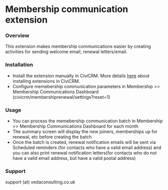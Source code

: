 # Membership communication extension #

### Overview ###

This extension makes membership communications easier by creating activities for sending welcome email, renewal letters/email.


### Installation ###

* Install the extension manually in CiviCRM. More details [here](http://wiki.civicrm.org/confluence/display/CRMDOC/Extensions#Extensions-Installinganewextension) about installing extensions in CiviCRM.
* Configure memebership communication parameters in Membership >> Membership Communications Dashboard (civicrm/membershiprenewal/settings?reset=1)

### Usage ###

* You can process the memebership communication batch in Membership >> Membership Communications Dashboard for each month
* The summary screen will display the new joiners, memberships up for renewal, etc before creating the batch
* Once the batch is created, renewal notification emails will be sent via Scheduled reminders (for contacts who have a valid email address) and you can also print renewal notification letters(for contacts who do not have a valid email address, but have a valid postal address)

### Support ###

support (at) vedaconsulting.co.uk
